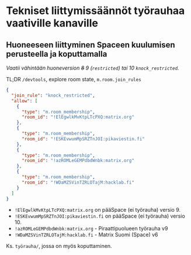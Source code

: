 # Tekniset liittymissäännöt työrauhaa vaativille kanaville

## Huoneeseen liittyminen Spaceen kuulumisen perusteella ja koputtamalla

*Vaatii vähintään huoneversion ~~8~~ 9 (`restricted`) tai 10 `knock_restricted`.*

TL;DR `/devtools`, explore room state, `m.room.join_rules`

```json
{
  "join_rule": "knock_restricted",
  "allow": [
    {
      "type": "m.room_membership",
      "room_id": "!ElEgwlkMvKtpLTcPXQ:matrix.org"
    },
    {
      "type": "m.room_membership",
      "room_id": "!ESKEvwumMpSRZTnJOI:pikaviestin.fi"
    },
    {
      "type": "m.room_membership",
      "room_id": "!azROMLeGEMPdbdWnbk:matrix.org"
    },
    {
      "type": "m.room_membership",
      "room_id": "!WDaMZSVinTZRLOTajM:hacklab.fi"
    }
  ]
}
```

* `!ElEgwlkMvKtpLTcPXQ:matrix.org` on pääSpace (ei työrauha) versio 9.
* `!ESKEvwumMpSRZTnJOI:pikaviestin.fi` on pääSpace (ei työrauha) versio 10.
* `!azROMLeGEMPdbdWnbk:matrix.org` - Piraattipuolueen työrauha v9
* `!WDaMZSVinTZRLOTajM:hacklab.fi` - Matrix Suomi (Space) v6


Ks. `työrauha/`, jossa on myös koputtaminen.
